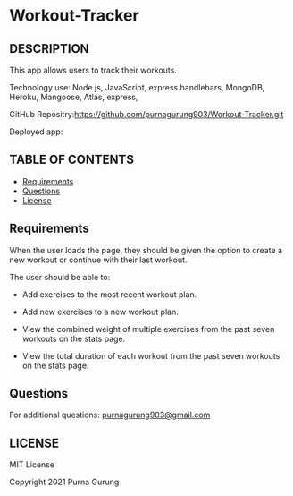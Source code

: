 # Workout-Tracker
## DESCRIPTION 
This app allows users to track their workouts.

Technology use: Node.js, JavaScript, express.handlebars, MongoDB, Heroku, Mangoose, Atlas, express,

GitHub Repositry:https://github.com/purnagurung903/Workout-Tracker.git


Deployed app:

## TABLE OF CONTENTS

* [Requirements](#Requirements)
* [Questions](#Questions)
* [License](#license)


## Requirements
When the user loads the page, they should be given the option to create a new workout or continue with their last workout.

The user should be able to:

* Add exercises to the most recent workout plan.

* Add new exercises to a new workout plan.

* View the combined weight of multiple exercises from the past seven workouts on the stats page.

* View the total duration of each workout from the past seven workouts on the stats page.

## Questions
For additional questions:
purnagurung903@gmail.com

## LICENSE
MIT License

Copyright 2021 Purna Gurung


